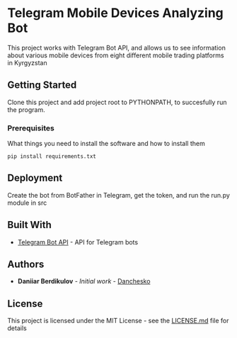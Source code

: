 # Telegram Mobile Devices Analyzing Bot 

This project works with Telegram Bot API, and allows us to see information about various mobile devices from eight different mobile trading platforms in Kyrgyzstan

## Getting Started

Clone this project and add project root to PYTHONPATH, to succesfully run the program.

### Prerequisites

What things you need to install the software and how to install them

```
pip install requirements.txt
```

## Deployment

Create the bot from BotFather in Telegram, get the token, and run the run.py module in src

## Built With

* [Telegram Bot API](https://core.telegram.org/bots/api) - API for Telegram bots

## Authors

* **Daniiar Berdikulov** - *Initial work* - [Danchesko](https://github.com/danchesko)

## License

This project is licensed under the MIT License - see the [LICENSE.md](LICENSE.md) file for details
